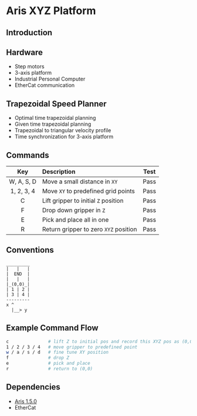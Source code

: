 # Aris XYZ Platform

## Introduction

## Hardware

- Step motors
- 3-axis platform
- Industrial Personal Computer
- EtherCat communication

## Trapezoidal Speed Planner

- Optimal time trapezoidal planning
- Given time trapezoidal planning
- Trapezoidal to triangular velocity profile
- Time synchronization for 3-axis platform

## Commands

| Key        | Description                          | Test |
|:----------:|:-------------------------------------|:----:|
| W, A, S, D | Move a small distance in `XY`        | Pass |
| 1, 2, 3, 4 | Move `XY` to predefined grid points  | Pass |
| C          | Lift gripper to initial `Z` position | Pass |
| F          | Drop down gripper in `Z`             | Pass |
| E          | Pick and place all in one            | Pass |
| R          | Return gripper to zero `XYZ` position| Pass |

## Conventions

```
_________
|   |   |
|  END  |
|   |   |
|_(0,0)_|
| 1 | 2 |
| 3 | 4 |
---------
x ^
  |__> y

```

## Example Command Flow

```bash
c               # lift Z to initial pos and record this XYZ pos as (0,0)
1 / 2 / 3 / 4   # move gripper to predefined point
w / a / s / d   # fine tune XY position
f               # drop Z
e               # pick and place
r               # return to (0,0)
```

## Dependencies

- [Aris 1.5.0](https://github.com/py0330/aris)
- EtherCat